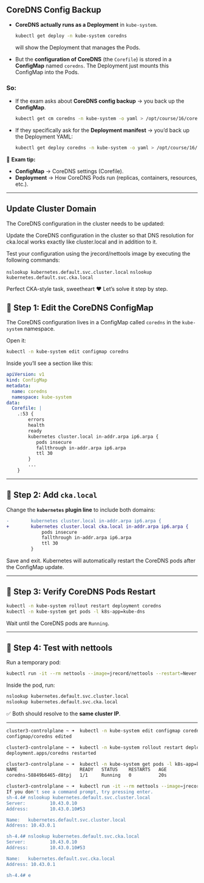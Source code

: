 ## CoreDNS Config Backup

* **CoreDNS actually runs as a Deployment** in `kube-system`.

  ```bash
  kubectl get deploy -n kube-system coredns
  ```

  will show the Deployment that manages the Pods.

* But the **configuration of CoreDNS** (the `Corefile`) is stored in a **ConfigMap** named `coredns`.
  The Deployment just mounts this ConfigMap into the Pods.

### So:

* If the exam asks about **CoreDNS config backup** → you back up the **ConfigMap**.

  ```bash
  kubectl get cm coredns -n kube-system -o yaml > /opt/course/16/coredns_backup.yaml
  ```

* If they specifically ask for the **Deployment manifest** → you’d back up the Deployment YAML:

  ```bash
  kubectl get deploy coredns -n kube-system -o yaml > /opt/course/16/coredns_deploy_backup.yaml
  ```

🔑 **Exam tip:**

* **ConfigMap** → CoreDNS settings (Corefile).
* **Deployment** → How CoreDNS Pods run (replicas, containers, resources, etc.).

---

## Update Cluster Domain

The CoreDNS configuration in the cluster needs to be updated:

Update the CoreDNS configuration in the cluster so that DNS resolution for cka.local works exactly like cluster.local and in addition to it.


Test your configuration using the jrecord/nettools image by executing the following commands:

`nslookup kubernetes.default.svc.cluster.local`
`nslookup kubernetes.default.svc.cka.local`

Perfect CKA-style task, sweetheart ❤️ Let’s solve it step by step.

## 🔧 Step 1: Edit the CoreDNS ConfigMap

The CoreDNS configuration lives in a ConfigMap called `coredns` in the `kube-system` namespace.

Open it:

```bash
kubectl -n kube-system edit configmap coredns
```

Inside you’ll see a section like this:

```yaml
apiVersion: v1
kind: ConfigMap
metadata:
  name: coredns
  namespace: kube-system
data:
  Corefile: |
    .:53 {
        errors
        health
        ready
        kubernetes cluster.local in-addr.arpa ip6.arpa {
           pods insecure
           fallthrough in-addr.arpa ip6.arpa
           ttl 30
        }
        ...
    }
```

---

## 🔧 Step 2: Add `cka.local`

Change the **`kubernetes` plugin line** to include both domains:

```diff
-        kubernetes cluster.local in-addr.arpa ip6.arpa {
+        kubernetes cluster.local cka.local in-addr.arpa ip6.arpa {
             pods insecure
             fallthrough in-addr.arpa ip6.arpa
             ttl 30
         }
```

Save and exit.
Kubernetes will automatically restart the CoreDNS pods after the ConfigMap update.

---

## 🔧 Step 3: Verify CoreDNS Pods Restart

```bash
kubectl -n kube-system rollout restart deployment coredns
kubectl -n kube-system get pods -l k8s-app=kube-dns
```

Wait until the CoreDNS pods are `Running`.

---

## 🔧 Step 4: Test with nettools

Run a temporary pod:

```bash
kubectl run -it --rm nettools --image=jrecord/nettools --restart=Never -- /bin/sh
```

Inside the pod, run:

```bash
nslookup kubernetes.default.svc.cluster.local
nslookup kubernetes.default.svc.cka.local
```

✅ Both should resolve to the **same cluster IP**.

---

```bash
cluster3-controlplane ~ ➜  kubectl -n kube-system edit configmap coredns
configmap/coredns edited

cluster3-controlplane ~ ➜  kubectl -n kube-system rollout restart deployment coredns
deployment.apps/coredns restarted

cluster3-controlplane ~ ➜  kubectl -n kube-system get pods -l k8s-app=kube-dns
NAME                       READY   STATUS    RESTARTS   AGE
coredns-58849b6465-d8tpj   1/1     Running   0          20s

cluster3-controlplane ~ ➜  kubectl run -it --rm nettools --image=jrecord/nettools --restart=Never -- /bin/sh
If you don't see a command prompt, try pressing enter.
sh-4.4# nslookup kubernetes.default.svc.cluster.local
Server:         10.43.0.10
Address:        10.43.0.10#53

Name:   kubernetes.default.svc.cluster.local
Address: 10.43.0.1

sh-4.4# nslookup kubernetes.default.svc.cka.local
Server:         10.43.0.10
Address:        10.43.0.10#53

Name:   kubernetes.default.svc.cka.local
Address: 10.43.0.1

sh-4.4# e
```
